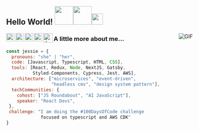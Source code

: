 <h2> Hello World! <img src="https://media.giphy.com/media/mGcNjsfWAjY5AEZNw6/giphy.gif" width="50"><img src="https://media.giphy.com/media/VgCDAzcKvsR6OM0uWg/giphy.gif" width="50"><img src="https://media.giphy.com/media/WUlplcMpOCEmTGBtBW/giphy.gif" width="30"> </h2>

<a href="https://twitter.com/koalamango">
  <img align="left" alt="Jessie's Twitter" width="22px" src="https://cdn.jsdelivr.net/npm/simple-icons@v3/icons/twitter.svg" />
</a>
<a href="https://github.com/koalamango">
  <img align="left" alt="Jessie's Github" width="22px" src="https://cdn.jsdelivr.net/npm/simple-icons@v3/icons/github.svg" />
</a>
<a href="instagr.am/koala.mango">
  <img align="left" alt="Jessie's Instagram" width="22px" src="https://cdn.jsdelivr.net/npm/simple-icons@v3/icons/instagram.svg" />
</a>
<a href="https://medium.com/@koalamango">
  <img align="left" alt="Jessie's Medium" width="22px" src="https://cdn.jsdelivr.net/npm/simple-icons@3.1.0/icons/medium.svg" />
</a>
<a href="https://dev.to/koalamango">
  <img align="left" alt="Jessie's Dev.to" width="25px" src="https://cdn.jsdelivr.net/npm/simple-icons@3.1.0/icons/dev-dot-to.svg" />
</a>

<img align="right" alt="GIF" src="https://media.giphy.com/media/pO4UHglOY2vII/giphy.gif" />

###  A little more about me...

```javascript
const jessie = {
  pronouns: "she" | "her",
  code: [Javascript, Typescript, HTML, CSS],
  tools: [React, Redux, Node, NextJS, Gatsby, 
          Styled-Components, Cypress, Jest, AWS],
  architecture: ["microservices", "event-driven",
                 "headless cms", "design system pattern"],
  techCommunities: {
    cohost: ["JS Roundabout", "AI JavaScript"],
    speaker: "React Devs",
 },
 challenge: "I am doing the #100DaysOfCode challenge
             focused on typescript and AWS CDK"
}
```

